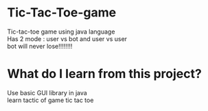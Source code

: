 # Tic-Tac-Toe-game

Tic-tac-toe game using java language <br />
Has 2 mode : user vs bot and user vs user<br />
bot will never lose!!!!!!!! <br />

# What do I learn from this project?
Use basic GUI library in java <br />
learn tactic of game tic tac toe <br />
